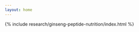 ```yaml
---
layout: home
---
```

<div class="container">
{% include research/ginseng-peptide-nutrition/index.html %}
</div>

